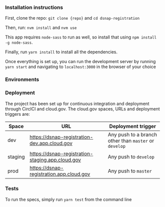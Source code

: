 ### Installation instructions

First, clone the repo: `git clone {repo}` and  `cd dsnap-registration`

Then, run: `nvm install` and  `nvm use`

This app requires `node-sass` to run as well, so install that using `npm install -g node-sass`.

Finally, run `yarn install` to install all the dependencies.

Once everything is set up, you can run the development server by running `yarn start` and navigating to `localhost:3000`
in the browser of your choice


### Environments

### Deployment

The project has been set up for continuous integration and deployment through CirclCI and cloud.gov. The cloud.gov spaces, URLs and deployment triggers are:

| Space | URL | Deployment trigger |
|-------|-----|--------------------|
| dev   | https://dsnap-registration-dev.app.cloud.gov | Any push to a branch other than `master` or `develop`|
| staging   | https://dsnap-registration-staging.app.cloud.gov | Any push to `develop`|
| prod   | https://dsnap-registration.app.cloud.gov | Any push to `master` |

### Tests

To run the specs, simply run `yarn test` from the command line
